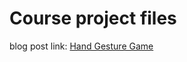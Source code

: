 # Course project files
blog post link: <a href="https://andrewmoses.github.io/2020/06/30/hand-gesture-object-recognition.html">Hand Gesture Game</a>